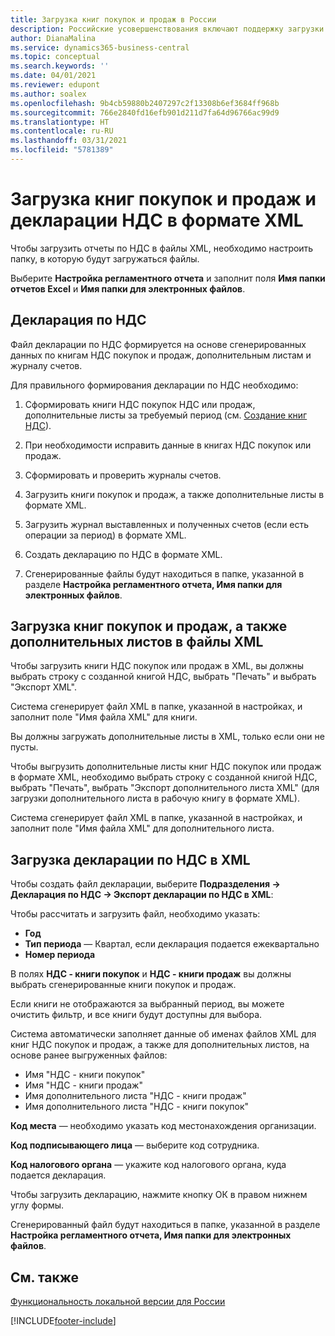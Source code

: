 ```yaml
---
title: Загрузка книг покупок и продаж в России
description: Российские усовершенствования включают поддержку загрузки книг покупок и продаж и деклараций НДС в формате XML.
author: DianaMalina
ms.service: dynamics365-business-central
ms.topic: conceptual
ms.search.keywords: ''
ms.date: 04/01/2021
ms.reviewer: edupont
ms.author: soalex
ms.openlocfilehash: 9b4cb59880b2407297c2f13308b6ef3684ff968b
ms.sourcegitcommit: 766e2840fd16efb901d211d7fa64d96766ac99d9
ms.translationtype: HT
ms.contentlocale: ru-RU
ms.lasthandoff: 03/31/2021
ms.locfileid: "5781389"
---
```

# <a name="upload-books-of-purchases-and-sales-and-the-vat-declaration-in-xml-format"></a>Загрузка книг покупок и продаж и декларации НДС в формате XML

Чтобы загрузить отчеты по НДС в файлы XML, необходимо настроить папку, в которую будут загружаться файлы.

Выберите **Настройка регламентного отчета** и заполнит поля **Имя папки отчетов Excel** и **Имя папки для электронных файлов**.

## <a name="vat-declaration"></a>Декларация по НДС

Файл декларации по НДС формируется на основе сгенерированных данных по книгам НДС покупок и продаж, дополнительным листам и журналу счетов.

Для правильного формирования декларации по НДС необходимо:

1. Сформировать книги НДС покупок НДС или продаж, дополнительные листы за требуемый период (см. [Создание книг НДС](How-to-Create-VAT-Ledgers.md)).

2. При необходимости исправить данные в книгах НДС покупок или продаж.

3. Сформировать и проверить журналы счетов.

4. Загрузить книги покупок и продаж, а также дополнительные листы в формате XML.

5. Загрузить журнал выставленных и полученных счетов (если есть операции за период) в формате XML.

6. Создать декларацию по НДС в формате XML.

7. Сгенерированные файлы будут находиться в папке, указанной в разделе **Настройка регламентного отчета, Имя папки для электронных файлов**.

## <a name="upload-purchase-and-sales-books-and-additional-sheets-to-xml-files"></a>Загрузка книг покупок и продаж, а также дополнительных листов в файлы XML

Чтобы загрузить книги НДС покупок или продаж в XML, вы должны выбрать строку с созданной книгой НДС, выбрать "Печать" и выбрать "Экспорт XML".

Система сгенерирует файл XML в папке, указанной в настройках, и заполнит поле "Имя файла XML" для книги.

Вы должны загружать дополнительные листы в XML, только если они не пусты.

Чтобы выгрузить дополнительные листы книг НДС покупок или продаж в формате XML, необходимо выбрать строку с созданной книгой НДС, выбрать "Печать", выбрать "Экспорт дополнительного листа XML" (для загрузки дополнительного листа в рабочую книгу в формате XML).

Система сгенерирует файл XML в папке, указанной в настройках, и заполнит поле "Имя файла XML" для дополнительного листа.

## <a name="uploading-vat-declaration-to-xml"></a>Загрузка декларации по НДС в XML

Чтобы создать файл декларации, выберите **Подразделения -> Декларация по НДС -> Экспорт декларации по НДС в XML**:

Чтобы рассчитать и загрузить файл, необходимо указать:

- **Год** 
- **Тип периода** — Квартал, если декларация подается ежеквартально
- **Номер периода**

В полях **НДС - книги покупок** и **НДС - книги продаж** вы должны выбрать сгенерированные книги покупок и продаж.

Если книги не отображаются за выбранный период, вы можете очистить фильтр, и все книги будут доступны для выбора.

Система автоматически заполняет данные об именах файлов XML для книг НДС покупок и продаж, а также для дополнительных листов, на основе ранее выгруженных файлов:

- Имя "НДС - книги покупок"
- Имя "НДС - книги продаж"
- Имя дополнительного листа "НДС - книги продаж"
- Имя дополнительного листа "НДС - книги покупок"

**Код места** — необходимо указать код местонахождения организации.

**Код подписывающего лица** — выберите код сотрудника.

**Код налогового органа** — укажите код налогового органа, куда подается декларация.

Чтобы загрузить декларацию, нажмите кнопку ОК в правом нижнем углу формы.

Сгенерированный файл будут находиться в папке, указанной в разделе **Настройка регламентного отчета, Имя папки для электронных файлов**.

## <a name="see-also"></a>См. также

[Функциональность локальной версии для России](russia-local-functionality.md)  


[!INCLUDE[footer-include](../../includes/footer-banner.md)]